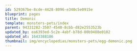 ```yaml
---
id: 529367be-8cde-4428-8096-e340c5e0915e
blueprint: pages
title: Demonic
template: monsters-pets/index
parent: 94331282-3507-4540-8cbb-d82e2553523b
updated_by: ea6393ed-5c2e-4abf-b78d-80b9488e0102
updated_at: 1643388186
thumbnail: img/encyclopedias/monsters-pets/egg-demonic.png
---
```

